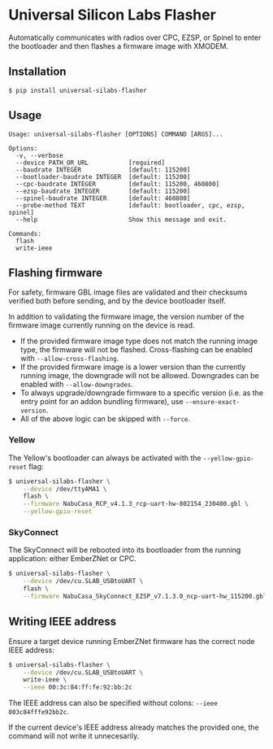 # Universal Silicon Labs Flasher
Automatically communicates with radios over CPC, EZSP, or Spinel to enter the bootloader and then flashes a firmware image with XMODEM.

## Installation
```console
$ pip install universal-silabs-flasher
```

## Usage

```console
Usage: universal-silabs-flasher [OPTIONS] COMMAND [ARGS]...

Options:
  -v, --verbose
  --device PATH_OR_URL           [required]
  --baudrate INTEGER             [default: 115200]
  --bootloader-baudrate INTEGER  [default: 115200]
  --cpc-baudrate INTEGER         [default: 115200, 460800]
  --ezsp-baudrate INTEGER        [default: 115200]
  --spinel-baudrate INTEGER      [default: 460800]
  --probe-method TEXT            [default: bootloader, cpc, ezsp, spinel]
  --help                         Show this message and exit.

Commands:
  flash
  write-ieee
```

## Flashing firmware
For safety, firmware GBL image files are validated and their checksums verified both before sending, and by the device bootloader itself.

In addition to validating the firmware image, the version number of the firmware image currently running on the device is read.

 - If the provided firmware image type does not match the running image type, the firmware will not be flashed. Cross-flashing can be enabled with `--allow-cross-flashing`.
 - If the provided firmware image is a lower version than the currently running image, the downgrade will not be allowed. Downgrades can be enabled with `--allow-downgrades`.
 - To always upgrade/downgrade firmware to a specific version (i.e. as the entry point for an addon bundling firmware), use `--ensure-exact-version`.
 - All of the above logic can be skipped with `--force`.

### Yellow
The Yellow's bootloader can always be activated with the `--yellow-gpio-reset` flag:

```bash
$ universal-silabs-flasher \
    --device /dev/ttyAMA1 \
    flash \
    --firmware NabuCasa_RCP_v4.1.3_rcp-uart-hw-802154_230400.gbl \
    --yellow-gpio-reset
```

### SkyConnect
The SkyConnect will be rebooted into its bootloader from the running application: either EmberZNet or CPC.

```bash
$ universal-silabs-flasher \
    --device /dev/cu.SLAB_USBtoUART \
    flash \
    --firmware NabuCasa_SkyConnect_EZSP_v7.1.3.0_ncp-uart-hw_115200.gbl
```


## Writing IEEE address
Ensure a target device running EmberZNet firmware has the correct node IEEE address:

```bash
$ universal-silabs-flasher \
    --device /dev/cu.SLAB_USBtoUART \
    write-ieee \
    --ieee 00:3c:84:ff:fe:92:bb:2c
```

The IEEE address can also be specified without colons: `--ieee 003c84fffe92bb2c`.

If the current device's IEEE address already matches the provided one, the command will not write it unnecesarily.
